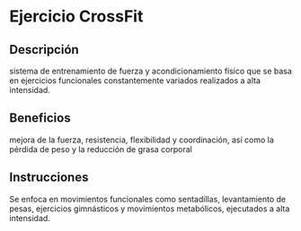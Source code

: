 # Ejercicio CrossFit

## Descripción
sistema de entrenamiento de fuerza y acondicionamiento físico que se basa en ejercicios funcionales constantemente variados realizados a alta intensidad.

## Beneficios
mejora de la fuerza, resistencia, flexibilidad y coordinación, así como la pérdida de peso y la reducción de grasa corporal


 ## Instrucciones
 Se enfoca en movimientos funcionales como sentadillas, levantamiento de pesas, ejercicios gimnásticos y movimientos metabólicos, ejecutados a alta intensidad. 
